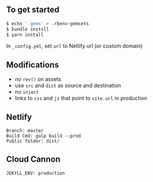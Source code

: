 ## To get started

```sh
$ echo '.gems' > .rbenv-gemsets
$ bundle instsll
$ yarn install
```

In `_config.yml`, set `url` to Netlify url (or custom domain)

## Modifications

- no `rev()` on assets
- use `src` and `dist` as source and destination
- no `inject`
- links to `css` and `js` that point to `site.url` in production

## Netlify
```
Branch: master
Build Cmd: gulp build --prod
Public folder: dist/
```

## Cloud Cannon
```
JEKYLL_ENV: production
```
